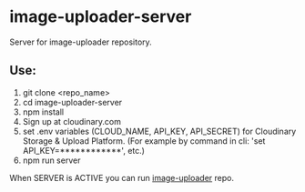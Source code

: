 # image-uploader-server
Server for image-uploader repository.

## Use:
1. git clone <repo_name>
2. cd image-uploader-server
3. npm install
4. Sign up at cloudinary.com
5. set .env variables (CLOUD_NAME, API_KEY, API_SECRET) for Cloudinary Storage & Upload Platform. (For example by command in cli: 'set API_KEY=************', etc.)
6. npm run server

When SERVER is ACTIVE you can run [image-uploader](https://github.com/PetKatt/image-uploader) repo.
